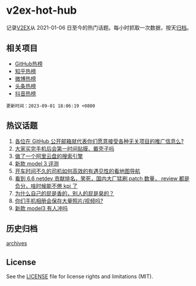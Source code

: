 # v2ex-hot-hub

 记录[V2EX](https://www.v2ex.com/)从 2021-01-06 日至今的热门话题。每小时抓取一次数据，按天[归档](archives)。
 
 ## 相关项目

- [GitHub热榜](https://github.com/snaildev/github-hot-hub)
- [知乎热榜](https://github.com/snaildev/zhihu-hot-hub)
- [微博热榜](https://github.com/snaildev/weibo-hot-hub)
- [头条热榜](https://github.com/snaildev/toutiao-hot-hub)
- [抖音热榜](https://github.com/snaildev/douyin-hot-hub)


 `更新时间：2023-09-01 18:06:19 +0800`

## 热议话题

1. [各位在 GitHub 公开邮箱就代表你们愿意接受各种无关项目的推广信息么?](https://www.v2ex.com/t/969939)
1. [大家买完手机后会第一时间贴膜、戴壳子吗](https://www.v2ex.com/t/969972)
1. [做了一个阿里云盘的搜索引擎](https://www.v2ex.com/t/969938)
1. [新款 model 3 评测](https://www.v2ex.com/t/969951)
1. [开车时间不久的司机如何高效的有遇见性的看地图导航](https://www.v2ex.com/t/969983)
1. [看到 6.6 netdev 贡献排名，笑死，国内大厂猛刷 patch 数量， review 都是负分，啥时候能不倦 kpi 了](https://www.v2ex.com/t/969955)
1. [为什么自己的屁是香的，别人的屁是臭的？](https://www.v2ex.com/t/970009)
1. [你们手机相册会保存大量照片/视频吗?](https://www.v2ex.com/t/970059)
1. [新款 model3 有人冲吗](https://www.v2ex.com/t/969948)

## 历史归档

[archives](archives)

## License

See the [LICENSE](LICENSE) file for license rights and limitations (MIT).
